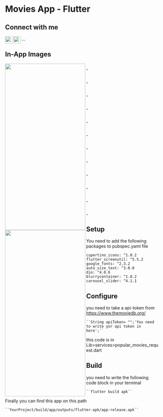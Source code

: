 # Movies App - Flutter


## Connect with me

<a href="https://www.linkedin.com/in/muhammed-akar-9a0036155/"><img src="https://raw.githubusercontent.com/rahuldkjain/github-profile-readme-generator/master/src/images/icons/Social/linked-in-alt.svg" align="left" height="24" width="24" ></a>
<a href="https://stackoverflow.com/users/15971548/muhammed-akar"><img src="https://raw.githubusercontent.com/rahuldkjain/github-profile-readme-generator/master/src/images/icons/Social/stack-overflow.svg" align="left" height="24" width="24" ></a>

...

## In-App Images
<a><img src="https://user-images.githubusercontent.com/99355169/169771352-d41bc430-7272-4ee0-8add-ae9427583db8.jpg" align="left" height="542" width="262" ></a>

<a><img src="https://user-images.githubusercontent.com/99355169/169772022-be3eaa40-59de-4fe8-bc60-b14effa3ca0e.jpg" align="left" height="542" width="262" ></a>
  ### .
  ### .
  ### .
  ### .
  ### .
  ### .
  ### .
  ### .
  ### .
  ### .
  ### .
  ### .
## Setup

You need to add the following packages to pubspec.yaml file

   ```
  cupertino_icons: ^1.0.2
  flutter_screenutil: ^5.5.2
  google_fonts: ^2.3.2
  auto_size_text: ^3.0.0
  dio: ^4.0.6
  blurrycontainer: ^1.0.2
  carousel_slider: ^4.1.1
  ```
  
## Configure

you need to take a api-token from https://www.themoviedb.org/

    ``String apiToken= "";'You need to write yor api token in here';``

this code is in Lib>services>popular_movies_request.dart

## Build

you need to write the following code block in your terminal

    ``flutter build apk``

Finally you can find this app on this path

    ``YourProject/build/app/outputs/flutter-apk/app-release.apk``



